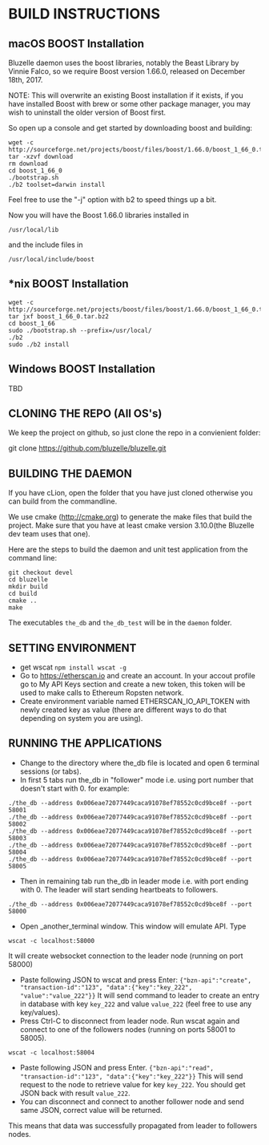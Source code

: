 BUILD INSTRUCTIONS
==================

macOS BOOST Installation 
-
Bluzelle daemon uses the boost libraries, notably the Beast Library by Vinnie Falco, so we require Boost version 1.66.0, 
released on December 18th, 2017.    

NOTE: This will overwrite an existing Boost installation if it exists, if you have installed Boost with 
brew or some other package manager, you may wish to uninstall the older version of Boost first.

So open up a console and get started by downloading boost and building:
```
wget -c http://sourceforge.net/projects/boost/files/boost/1.66.0/boost_1_66_0.tar.bz2/download
tar -xzvf download
rm download
cd boost_1_66_0
./bootstrap.sh 
./b2 toolset=darwin install
```

Feel free to use the "-j" option with b2 to speed things up a bit. 

Now you will have the Boost 1.66.0 libraries installed in 

```/usr/local/lib```

and the include files in 

```/usr/local/include/boost```


*nix BOOST Installation
-
```
wget -c http://sourceforge.net/projects/boost/files/boost/1.66.0/boost_1_66_0.tar.bz2
tar jxf boost_1_66_0.tar.bz2
cd boost_1_66
sudo ./bootstrap.sh --prefix=/usr/local/
./b2
sudo ./b2 install 
```


Windows BOOST Installation
-
TBD

CLONING THE REPO (All OS's)
-
We keep the project on github, so just clone the repo in a convienient folder:

git clone https://github.com/bluzelle/bluzelle.git

BUILDING THE DAEMON
-
If you have cLion, open the folder that you have just cloned otherwise you can build from the commandline. 

We use cmake (http://cmake.org) to generate the make files that build the project. Make sure that you have at least cmake 
version 3.10.0(the Bluzelle dev team uses that one).

Here are the steps to build the daemon and unit test application from the command line:

```
git checkout devel
cd bluzelle
mkdir build
cd build
cmake ..
make
````

The executables ```the_db``` and ```the_db_test```  will be in the `daemon` folder.


SETTING ENVIRONMENT
-
- get wscat ```npm install wscat -g```
- Go to https://etherscan.io and create an account. In your accout profile go to My API Keys section and create a new token, this token will be used to make calls to Ethereum Ropsten network. 
- Create environment variable named ETHERSCAN_IO_API_TOKEN with newly created key as value (there are different ways to do that depending on system you are using).

RUNNING THE APPLICATIONS
-
- Change to the directory where the_db file is located and open 6 terminal sessions (or tabs).
- In first 5 tabs run the_db in "follower" mode i.e. using port number that doesn't start with 0. for example:
```
./the_db --address 0x006eae72077449caca91078ef78552c0cd9bce8f --port 58001
./the_db --address 0x006eae72077449caca91078ef78552c0cd9bce8f --port 58002
./the_db --address 0x006eae72077449caca91078ef78552c0cd9bce8f --port 58003
./the_db --address 0x006eae72077449caca91078ef78552c0cd9bce8f --port 58004
./the_db --address 0x006eae72077449caca91078ef78552c0cd9bce8f --port 58005
```
- Then in remaining tab run the_db in leader mode i.e. with port ending with 0. The leader will start sending heartbeats to followers.
```
./the_db --address 0x006eae72077449caca91078ef78552c0cd9bce8f --port 58000
```
- Open _another_terminal window. This window will emulate API. Type 
```
wscat -c localhost:58000
```
It will create websocket connection to the leader node (running on port 58000)
- Paste following JSON to wscat and press Enter:
```{"bzn-api":"create", "transaction-id":"123", "data":{"key":"key_222", "value":"value_222"}}```
It will send command to leader to create an entry in database with key ```key_222``` and value ```value_222``` (feel free to use any key/values).
- Press Ctrl-C to disconnect from leader node.
Run wscat again and connect to one of the followers nodes (running on ports 58001 to 58005).
```
wscat -c localhost:58004
```
- Paste following JSON and press Enter.
```{"bzn-api":"read", "transaction-id":"123", "data":{"key":"key_222"}}```
This will send request to the node to retrieve value for key ```key_222```. You should get JSON back with result ```value_222```.
- You can disconnect and connect to another follower node and send same JSON, correct value will be returned.

This means that data was successfully propagated from leader to followers nodes.

